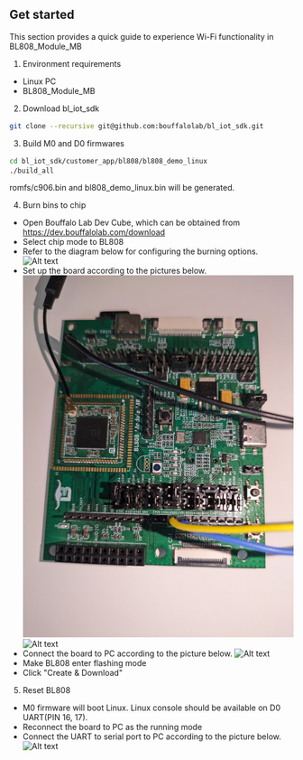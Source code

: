## Get started
This section provides a quick guide to experience Wi-Fi functionality in BL808_Module_MB

1. Environment requirements
- Linux PC
- BL808_Module_MB

2. Download bl_iot_sdk
  ```bash
  git clone --recursive git@github.com:bouffalolab/bl_iot_sdk.git
  ```

3. Build M0 and D0 firmwares
  ```bash
  cd bl_iot_sdk/customer_app/bl808/bl808_demo_linux
  ./build_all
  ```
romfs/c906.bin and bl808_demo_linux.bin will be generated.

4. Burn bins to chip
- Open Bouffalo Lab Dev Cube, which can be obtained from https://dev.bouffalolab.com/download
- Select chip mode to BL808
- Refer to the diagram below for configuring the burning options.
![Alt text](https://github.com/fangzheli/blwnet_xram/blob/BL808_Module_MB_doc/doc/burn.png?raw=true "Burning options")
- Set up the board according to the pictures below.
![Alt text](doc/BL808_Module_MB/BL808_Module_MB_setup1.jpg)
![Alt text](https://github.com/fangzheli/blwnet_xram/blob/BL808_Module_MB_doc/doc/BL808_Module_MB/BL808_Module_MB_setup2.jpg)
- Connect the board to PC according to the picture below.
![Alt text](https://github.com/fangzheli/blwnet_xram/blob/BL808_Module_MB_doc/doc/BL808_Module_MB/BL808_Module_MB_burn_setup.jpg)
- Make BL808 enter flashing mode
- Click "Create & Download"

5. Reset BL808
- M0 firmware will boot Linux. Linux console should be available on D0 UART(PIN 16, 17).
- Reconnect the board to PC as the running mode
- Connect the UART to serial port to PC according to the picture below.
![Alt text](https://github.com/fangzheli/blwnet_xram/blob/BL808_Module_MB_doc/doc/BL808_Module_MB/BL808_Module_MB_running_setup.jpg)
